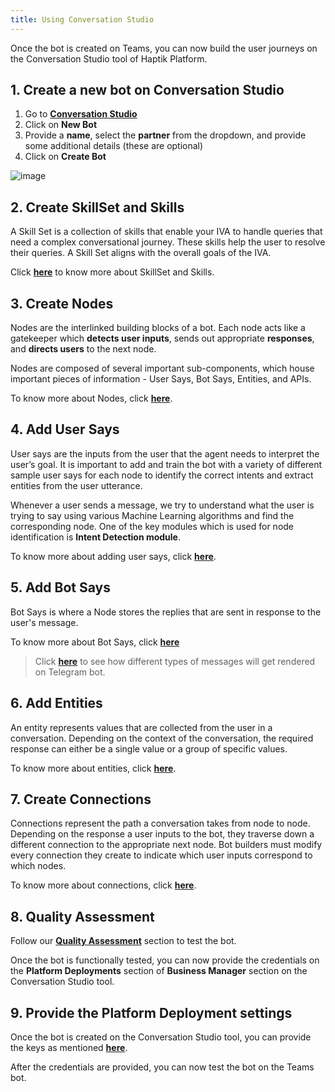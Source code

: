 ```yaml
---
title: Using Conversation Studio
---
```


Once the bot is created on Teams, you can now build the user journeys on the Conversation Studio tool of Haptik Platform.
 
## 1. Create a new bot on Conversation Studio
 
1. Go to [**Conversation Studio**](https://staging.hellohaptik.com/mogambo/#/bots)
2. Click on **New Bot**
3. Provide a **name**, select the **partner** from the dropdown, and provide some additional details (these are optional)
4. Click on **Create Bot**
 
![image](https://user-images.githubusercontent.com/75118325/114122315-a5c97500-990d-11eb-999f-425e88d6add9.png)
 
## 2. Create SkillSet and Skills
 
A Skill Set is a collection of skills that enable your IVA to handle queries that need a complex conversational journey. These skills help the user to resolve their queries. A Skill Set aligns with the overall goals of the IVA.
 
Click [**here**](https://docs.haptik.ai/bot-builder/basic/create-your-first-bot) to know more about SkillSet and Skills.
 
 
## 3. Create Nodes
 
Nodes are the interlinked building blocks of a bot. Each node acts like a gatekeeper which **detects user inputs**, sends out appropriate **responses**, and **directs users** to the next node. 
 
Nodes are composed of several important sub-components, which house important pieces of information - User Says, Bot Says, Entities, and APIs.
 
To know more about Nodes, click [**here**](https://docs.haptik.ai/bot-builder/basic/creating-nodes).
 
## 4. Add User Says
 
User says are the inputs from the user that the agent needs to interpret the user’s goal. It is important to add and train the bot with a variety of different sample user says for each node to identify the correct intents and extract entities from the user utterance.
 
Whenever a user sends a message, we try to understand what the user is trying to say using various Machine Learning algorithms and find the corresponding node. One of the key modules which is used for node identification is **Intent Detection module**.
 
To know more about adding user says, click [**here**](https://docs.haptik.ai/bot-builder/basic/user-says-guidelines).
 
## 5. Add Bot Says
 
Bot Says is where a Node stores the replies that are sent in response to the user's message. 
 
To know more about Bot Says, click [**here**](https://docs.haptik.ai/bot-builder/basic/bot-says)
 
> Click [**here**](docs.haptik.ai/telegram/telegram-ui) to see how different types of messages will get rendered on Telegram bot.
 
## 6. Add Entities
 
An entity represents values that are collected from the user in a conversation. Depending on the context of the conversation, the required response can either be a single value or a group of specific values.
 
To know more about entities, click [**here**](https://docs.haptik.ai/bot-builder/basic/entities).
 
## 7. Create Connections
 
Connections represent the path a conversation takes from node to node. Depending on the response a user inputs to the bot, they traverse down a different connection to the appropriate next node. Bot builders must modify every connection they create to indicate which user inputs correspond to which nodes.
 
To know more about connections, click [**here**](https://docs.haptik.ai/bot-builder/basic/connections).
 
## 8. Quality Assessment
 
Follow our [**Quality Assessment**](https://docs.haptik.ai/bot-builder/basic/testing-introduction) section to test the bot.
 
Once the bot is functionally tested, you can now provide the credentials on the **Platform Deployments** section of **Business Manager** section on the Conversation Studio tool.
 
## 9. Provide the Platform Deployment settings
 
Once the bot is created on the Conversation Studio tool, you can provide the keys as mentioned [**here**](http://docs.haptik.ai/teams/setup-teams).
 
After the credentials are provided, you can now test the bot on the Teams bot.

